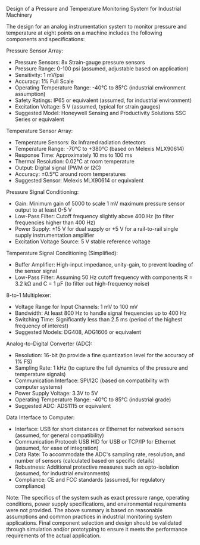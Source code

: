 Design of a Pressure and Temperature Monitoring System for Industrial Machinery

The design for an analog instrumentation system to monitor pressure and temperature at eight points on a machine includes the following components and specifications:

Pressure Sensor Array:
- Pressure Sensors: 8x Strain-gauge pressure sensors
- Pressure Range: 0-100 psi (assumed, adjustable based on application)
- Sensitivity: 1 mV/psi
- Accuracy: 1% Full Scale
- Operating Temperature Range: -40°C to 85°C (industrial environment assumption)
- Safety Ratings: IP65 or equivalent (assumed, for industrial environment)
- Excitation Voltage: 5 V (assumed, typical for strain gauges)
- Suggested Model: Honeywell Sensing and Productivity Solutions SSC Series or equivalent

Temperature Sensor Array:
- Temperature Sensors: 8x Infrared radiation detectors
- Temperature Range: -70°C to +380°C (based on Melexis MLX90614)
- Response Time: Approximately 10 ms to 100 ms
- Thermal Resolution: 0.02°C at room temperature
- Output: Digital signal (PWM or I2C)
- Accuracy: ±0.5°C around room temperatures
- Suggested Sensor: Melexis MLX90614 or equivalent

Pressure Signal Conditioning:
- Gain: Minimum gain of 5000 to scale 1 mV maximum pressure sensor output to at least 0-5 V
- Low-Pass Filter: Cutoff frequency slightly above 400 Hz (to filter frequencies higher than 400 Hz)
- Power Supply: ±15 V for dual supply or +5 V for a rail-to-rail single supply instrumentation amplifier
- Excitation Voltage Source: 5 V stable reference voltage

Temperature Signal Conditioning (Simplified):
- Buffer Amplifier: High-input impedance, unity-gain, to prevent loading of the sensor signal
- Low-Pass Filter: Assuming 50 Hz cutoff frequency with components R = 3.2 kΩ and C = 1 µF (to filter out high-frequency noise)

8-to-1 Multiplexer:
- Voltage Range for Input Channels: 1 mV to 100 mV
- Bandwidth: At least 800 Hz to handle signal frequencies up to 400 Hz
- Switching Time: Significantly less than 2.5 ms (period of the highest frequency of interest)
- Suggested Models: DG408, ADG1606 or equivalent

Analog-to-Digital Converter (ADC):
- Resolution: 16-bit (to provide a fine quantization level for the accuracy of 1% FS)
- Sampling Rate: 1 kHz (to capture the full dynamics of the pressure and temperature signals)
- Communication Interface: SPI/I2C (based on compatibility with computer systems)
- Power Supply Voltage: 3.3V to 5V
- Operating Temperature Range: -40°C to 85°C (industrial grade)
- Suggested ADC: ADS1115 or equivalent

Data Interface to Computer:
- Interface: USB for short distances or Ethernet for networked sensors (assumed, for general compatibility)
- Communication Protocol: USB HID for USB or TCP/IP for Ethernet (assumed, for ease of integration)
- Data Rate: To accommodate the ADC's sampling rate, resolution, and number of sensors (calculated based on specific details)
- Robustness: Additional protective measures such as opto-isolation (assumed, for industrial environments)
- Compliance: CE and FCC standards (assumed, for regulatory compliance)

Note: The specifics of the system such as exact pressure range, operating conditions, power supply specifications, and environmental requirements were not provided. The above summary is based on reasonable assumptions and common practices in industrial monitoring system applications. Final component selection and design should be validated through simulation and/or prototyping to ensure it meets the performance requirements of the actual application.